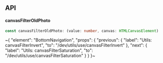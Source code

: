 

## API

#### canvasFilterOldPhoto

```ts
const canvasFilterOldPhoto: (value: number, canvas: HTMLCanvasElement) => HTMLCanvasElement;
```


~{
  "element": "BottomNavigation",
  "props": {
    "previous": {
      "label": "Utils: canvasFilterInvert",
      "to": "/dev/utils/use/canvasFilterInvert"
    },
    "next": {
      "label": "Utils: canvasFilterSaturation",
      "to": "/dev/utils/use/canvasFilterSaturation"
    }
  }
}~
